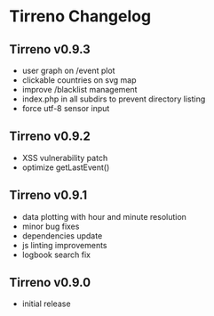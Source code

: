 # Tirreno Changelog

## Tirreno v0.9.3

* user graph on /event plot
* clickable countries on svg map
* improve /blacklist management
* index.php in all subdirs to prevent directory listing
* force utf-8 sensor input

## Tirreno v0.9.2

* XSS vulnerability patch
* optimize getLastEvent()

## Tirreno v0.9.1

* data plotting with hour and minute resolution
* minor bug fixes
* dependencies update
* js linting improvements
* logbook search fix

## Tirreno v0.9.0

* initial release
